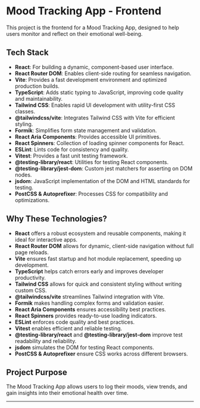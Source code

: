# Mood Tracking App - Frontend

This project is the frontend for a Mood Tracking App, designed to help users monitor and reflect on their emotional well-being.

## Tech Stack

- **React**: For building a dynamic, component-based user interface.
- **React Router DOM**: Enables client-side routing for seamless navigation.
- **Vite**: Provides a fast development environment and optimized production builds.
- **TypeScript**: Adds static typing to JavaScript, improving code quality and maintainability.
- **Tailwind CSS**: Enables rapid UI development with utility-first CSS classes.
- **@tailwindcss/vite**: Integrates Tailwind CSS with Vite for efficient styling.
- **Formik**: Simplifies form state management and validation.
- **React Aria Components**: Provides accessible UI primitives.
- **React Spinners**: Collection of loading spinner components for React.
- **ESLint**: Lints code for consistency and quality.
- **Vitest**: Provides a fast unit testing framework.
- **@testing-library/react**: Utilities for testing React components.
- **@testing-library/jest-dom**: Custom jest matchers for asserting on DOM nodes.
- **jsdom**: JavaScript implementation of the DOM and HTML standards for testing.
- **PostCSS & Autoprefixer**: Processes CSS for compatibility and optimizations.

## Why These Technologies?

- **React** offers a robust ecosystem and reusable components, making it ideal for interactive apps.
- **React Router DOM** allows for dynamic, client-side navigation without full page reloads.
- **Vite** ensures fast startup and hot module replacement, speeding up development.
- **TypeScript** helps catch errors early and improves developer productivity.
- **Tailwind CSS** allows for quick and consistent styling without writing custom CSS.
- **@tailwindcss/vite** streamlines Tailwind integration with Vite.
- **Formik** makes handling complex forms and validation easier.
- **React Aria Components** ensures accessibility best practices.
- **React Spinners** provides ready-to-use loading indicators.
- **ESLint** enforces code quality and best practices.
- **Vitest** enables efficient and reliable testing.
- **@testing-library/react** and **@testing-library/jest-dom** improve test readability and reliability.
- **jsdom** simulates the DOM for testing React components.
- **PostCSS & Autoprefixer** ensure CSS works across different browsers.

## Project Purpose

The Mood Tracking App allows users to log their moods, view trends, and gain insights into their emotional health over time.

---
